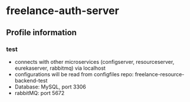 # freelance-auth-server
## Profile information
### test

- connects with other microservices (configserver, resourceserver, eurekaserver, rabbitmq) via localhost
- configurations will be read from configfiles repo: freelance-resource-backend-test
- Database: MySQL, port 3306
- rabbitMQ: port 5672

